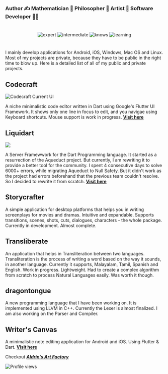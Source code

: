 ### Author ✍ Mathematician 🤯 Philosopher 🤔 Artist 🎨 Software Developer 👨‍💻

#

<div align="center">
<img src="https://img.shields.io/badge/expert%20in-C++,%20Flutter%20&%20Dart,%20Markdown-blue.svg?style=for-the-badge" alt="expert">
<img src="https://img.shields.io/badge/Intermediate%20in-TypeScript,%20Javascript,%20HTML%20&CSS-orange.svg?style=for-the-badge" alt="intermediate">
<img src="https://img.shields.io/badge/Knows-Python,%20C-yellow.svg?style=for-the-badge" alt="knows">
<img src="https://img.shields.io/badge/learning-Assembly%20&%20OpenQASM%20(Quantum%20Assembly)-green.svg?style=for-the-badge" alt="learning">
</div>

#

I mainly develop applications for Android, iOS, Windows, Mac OS and Linux. Most of my projects are private, because they have to be public in the right time to blow up. Here is a detailed list of all of my public and private projects.

## **Codecraft**

![Codecraft Current UI](https://github.com/aldrinsartfactory/codecraft/raw/main/resources/images/raster/codecraft_syntax_highlighting.png)

A niche minimalistic code editor written in Dart using Google's Flutter UI Framework. It shows only one line in focus to edit, and you navigae using Keyboard shortcuts. Mouse support is work in progress. [**Visit here**](https://github.com/aldrinsartfactory/codecraft)

## **Liquidart**

![](https://github.com/aldrinsartfactory/liquidart/raw/main/resources/images/liquidart.png)

A Server Framewwork for the Dart Programming language. It started as a resurrection of the Aqueduct project. But currently, I am rewriting it to provide a better tool for the community. I spent 4 consecutive days to solve 6000+ errors, while migrating Aqueduct to Null Safety. But it didn't work as the project had errors beforehand that the previous team couldn't resolve. So I decided to rewrite it from scratch. [**Visit here**](https://github.com/aldrinsartfactory/liquidart)

## **Storycrafter**

A simple application for desktop platforms that helps you in writing screenplays for movies and dramas. Intuitive and expandable. Supports transitions, scenes, shots, cuts, dialogues, characters - the whole package. Currently in development. Almost complete.

## **Transliberate**

An application that helps in Transliteration between two languages. Transliteration is the process of writing a word based on the way it sounds, in another language. Currently it supports, Malayalam, Tamil, Spanish and English. Work in progress. Lightweight. Had to create a complex algorithm from scratch to process Natural Languages easily. Was worth it though.

## **dragontongue**

A new programming language that I have been working on. It is implemented using LLVM in C++. Currently the Lexer is almost finalized. I am also working on the Parser and Compiler.

## **Writer's Canvas**

A minimalistic note editing application for Android and iOS. Using Flutter & Dart. [**Visit here**](https://github.com/aldrinsartfactory/codecraft)

Checkout ***[Aldrin's Art Factory](https://github.com/aldrinsartfactory)*** 

![Profile views](https://gpvc.arturio.dev/AldrinMathew)
